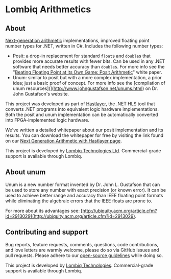 # Lombiq Arithmetics



## About

[Next-generation arithmetic](https://posithub.org/) implementations, improved floating point number types for .NET, written in C#. Includes the following number types:

- Posit: a drop-in replacement for standard `float`s and `double`s that provides more accurate results with fewer bits. Can be used in any .NET software that needs better accuracy than `double`s. For more info see the "[Beating Floating Point at its Own Game: Posit Arithmetic](http://www.johngustafson.net/pdfs/BeatingFloatingPoint.pdf)" white paper.
- Unum: similar to posit but with a more complex implementation, a prior idea; just a basic proof of concept. For more info see the [compilation of unum resources](](http://www.johngustafson.net/unums.html) on Dr. John Gustafson's website.

This project was developed as part of [Hastlayer](https://hastlayer.com/), the .NET HLS tool that converts .NET programs into equivalent logic hardware implementations. Both the posit and unum implementation can be automatically converted into FPGA-implemented logic hardware.

We've written a detailed whitepaper about our posit implementation and its results. You can download the whitepaper for free by visiting the link found on our [Next Generation Arithmetic with Hastlayer page](https://hastlayer.com/arithmetics).

This project is developed by [Lombiq Technologies Ltd](https://lombiq.com/). Commercial-grade support is available through Lombiq.


## About unum

Unum is a new number format invented by Dr. John L. Gustafson that can be used to store any number with exact precision (or known error). It can be used to achieve better range and accuracy than IEEE floating point formats while eliminating the algebraic errors that the IEEE floats are prone to.

For more about its advantages see: [http://ubiquity.acm.org/article.cfm?id=2913029](http://ubiquity.acm.org/article.cfm?id=2913029).


## Contributing and support

Bug reports, feature requests, comments, questions, code contributions, and love letters are warmly welcome, please do so via GitHub issues and pull requests. Please adhere to our [open-source guidelines](https://lombiq.com/open-source-guidelines) while doing so.

This project is developed by [Lombiq Technologies](https://lombiq.com/). Commercial-grade support is available through Lombiq.
